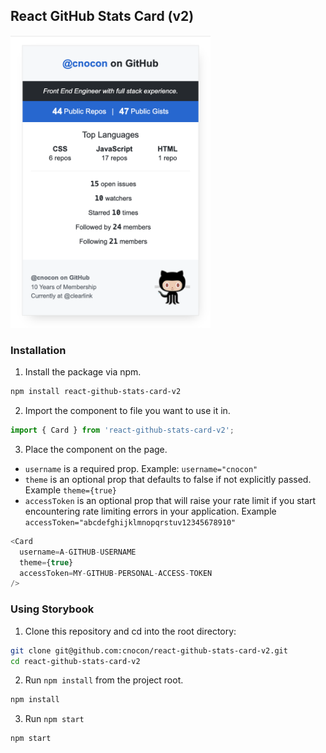 ## React GitHub Stats Card (v2)

<img alt="Screenshot of component" src="https://raw.githubusercontent.com/cnocon/react-github-stats-card-v2/master/component-screenshot.png" width="320"/>


### Installation

1. Install the package via npm.
```bash
npm install react-github-stats-card-v2
```

2. Import the component to file you want to use it in.
```js
import { Card } from 'react-github-stats-card-v2';
```

3. Place the component on the page.

* `username` is a required prop. Example: `username="cnocon"`
* `theme` is an optional prop that defaults to false if not explicitly passed. Example `theme={true}`
* `accessToken` is an optional prop that will raise your rate limit if you start encountering rate limiting errors in your application. Example `accessToken="abcdefghijklmnopqrstuv12345678910"`

```js 
<Card 
  username=A-GITHUB-USERNAME 
  theme={true} 
  accessToken=MY-GITHUB-PERSONAL-ACCESS-TOKEN 
/>
```

### Using Storybook

1. Clone this repository and cd into the root directory:
```bash
git clone git@github.com:cnocon/react-github-stats-card-v2.git
cd react-github-stats-card-v2
```

2. Run `npm install` from the project root.
```bash
npm install
```

3. Run `npm start`
```bash
npm start
```

